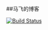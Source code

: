 ##马飞的博客

[![Build Status](https://travis-ci.org/logan62334/logan62334.github.io.svg?branch=blog_source)](https://travis-ci.org/logan62334/logan62334.github.io)
